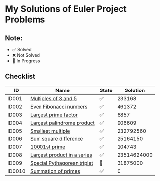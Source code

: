 # My Solutions of Euler Project Problems

## Note:
- :white_check_mark: Solved
- :x: Not Solved
- :large_blue_circle: In Progress

## Checklist

|ID|Name|State|Solution|
|--|----|-----|--------|
|ID001|[Multiples of 3 and 5](p1-100/ID001/)| :white_check_mark: | 233168
|ID002|[Even Fibonacci numbers](p1-100/ID002/)| :white_check_mark: | 461372
|ID003|[Largest prime factor](p1-100/ID003/)| :white_check_mark: | 6857
|ID004|[Largest palindrome product](p1-100/ID004/)| :white_check_mark: | 906609
|ID005|[Smallest multiple](p1-100/ID005/)| :white_check_mark: | 232792560
|ID006|[Sum square difference](p1-100/ID006/)| :white_check_mark: | 25164150
|ID007|[10001st prime](p1-100/ID007/)| :white_check_mark: | 104743
|ID008|[Largest product in a series](p1-100/ID008/)| :white_check_mark: | 23514624000
|ID009|[Special Pythagorean triplet](p1-100/ID009/)| :large_blue_circle: | 31875000
|ID0010|[Summation of primes](p1-100/ID0010/)| :white_check_mark: | 0
